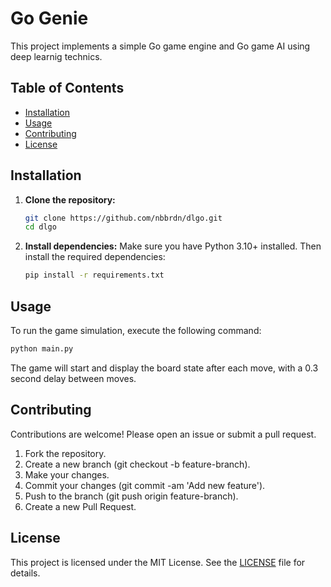 # Go Genie

This project implements a simple Go game engine and Go game AI using deep learnig technics.

## Table of Contents

- [Installation](#installation)
- [Usage](#usage)
- [Contributing](#contributing)
- [License](#license)

## Installation

1. **Clone the repository:**
    ```bash
    git clone https://github.com/nbbrdn/dlgo.git
    cd dlgo
    ```

2. **Install dependencies:**
    Make sure you have Python 3.10+ installed. Then install the required dependencies:
    ```bash
    pip install -r requirements.txt
    ```

## Usage

To run the game simulation, execute the following command:
```bash
python main.py
```
The game will start and display the board state after each move, with a 0.3 second delay between moves.

## Contributing
Contributions are welcome! Please open an issue or submit a pull request.

1. Fork the repository.
2. Create a new branch (git checkout -b feature-branch).
3. Make your changes.
4. Commit your changes (git commit -am 'Add new feature').
5. Push to the branch (git push origin feature-branch).
6. Create a new Pull Request.

## License
This project is licensed under the MIT License. See the [LICENSE](LICENSE) file for details.
